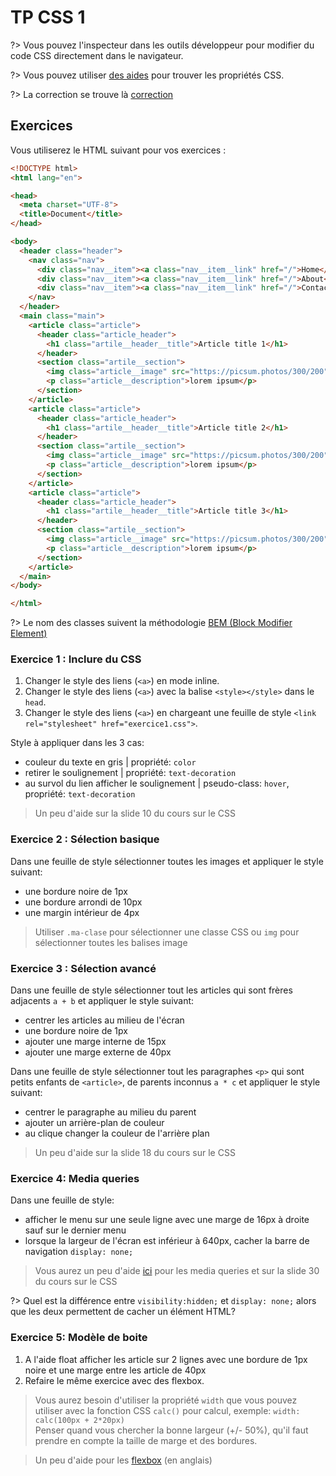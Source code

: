 <h1> TP CSS 1</h1>

?> Vous pouvez l'inspecteur dans les outils développeur pour modifier du code CSS directement dans le navigateur.

?> Vous pouvez utiliser [des aides](https://developer.mozilla.org/fr/docs/Web/CSS/Reference) pour trouver les propriétés CSS.

?> La correction se trouve là [correction](/tp/css1-correction)

## Exercices

Vous utiliserez le HTML suivant pour vos exercices : 
```html
<!DOCTYPE html>
<html lang="en">

<head>
  <meta charset="UTF-8">
  <title>Document</title>
</head>

<body>
  <header class="header">
    <nav class="nav">
      <div class="nav__item"><a class="nav__item__link" href="/">Home</a></div>
      <div class="nav__item"><a class="nav__item__link" href="/">About</a></div>
      <div class="nav__item"><a class="nav__item__link" href="/">Contact</a></div>
    </nav>
  </header>
  <main class="main">
    <article class="article">
      <header class="article_header">
        <h1 class="artile__header__title">Article title 1</h1>
      </header>
      <section class="artile__section">
        <img class="article__image" src="https://picsum.photos/300/200" alt="">
        <p class="article__description">lorem ipsum</p>
      </section>
    </article>
    <article class="article">
      <header class="article_header">
        <h1 class="artile__header__title">Article title 2</h1>
      </header>
      <section class="artile__section">
        <img class="article__image" src="https://picsum.photos/300/200" alt="">
        <p class="article__description">lorem ipsum</p>
      </section>
    </article>
    <article class="article">
      <header class="article_header">
        <h1 class="artile__header__title">Article title 3</h1>
      </header>
      <section class="artile__section">
        <img class="article__image" src="https://picsum.photos/300/200" alt="">
        <p class="article__description">lorem ipsum</p>
      </section>
    </article>
  </main>
</body>

</html>
```
?> Le nom des classes suivent la méthodologie [BEM (Block Modifier Element)](http://getbem.com/) 

### Exercice 1 : Inclure du CSS

1. Changer le style des liens (`<a>`) en mode inline.
2. Changer le style des liens (`<a>`) avec la balise `<style></style>` dans le `head`.
3. Changer le style des liens (`<a>`) en chargeant une feuille de style `<link rel="stylesheet" href="exercice1.css">`.

Style à appliquer dans les 3 cas:
  - couleur du texte en gris | propriété: `color`
  - retirer le soulignement | propriété: `text-decoration`
  - au survol du lien afficher le soulignement | pseudo-class: `hover`, propriété: `text-decoration`

> Un peu d'aide sur la slide 10 du cours sur le CSS

### Exercice 2 : Sélection basique

Dans une feuille de style sélectionner toutes les images et appliquer le style suivant:
  - une bordure noire de 1px
  - une bordure arrondi de 10px
  - une margin intérieur de 4px

> Utiliser `.ma-clase` pour sélectionner une classe CSS ou `img` pour sélectionner toutes les balises image
  
### Exercice 3 : Sélection avancé

Dans une feuille de style sélectionner tout les articles qui sont frères adjacents `a + b` et appliquer le style suivant:
  - centrer les articles au milieu de l'écran
  - une bordure noire de 1px
  - ajouter une marge interne de 15px
  - ajouter une marge externe de 40px

Dans une feuille de style sélectionner tout les paragraphes `<p>` qui sont petits enfants de `<article>`, de parents inconnus `a * c` et appliquer le style suivant:
  - centrer le paragraphe au milieu du parent
  - ajouter un arrière-plan de couleur
  - au clique changer la couleur de l'arrière plan

> Un peu d'aide sur la slide 18 du cours sur le CSS

### Exercice 4: Media queries

Dans une feuille de style: 
  - afficher le menu sur une seule ligne avec une marge de 16px à droite sauf sur le dernier menu
  - lorsque la largeur de l'écran est inférieur à 640px, cacher la barre de navigation `display: none;`

> Vous aurez un peu d'aide [ici](https://www.alsacreations.com/article/lire/930-css3-media-queries.html) pour les media queries et sur la slide 30 du cours sur le CSS

?> Quel est la différence entre `visibility:hidden;` et `display: none;` alors que les deux permettent de cacher un élément HTML?

### Exercice 5: Modèle de boite 

1. A l'aide float afficher les article sur 2 lignes avec une bordure de 1px noire et une marge entre les article de 40px
2. Refaire le même exercice avec des flexbox.

> Vous aurez besoin d'utiliser la propriété `width` que vous pouvez utiliser avec la fonction CSS `calc()` pour calcul, exemple: `width: calc(100px + 2*20px)` <br>
> Penser quand vous chercher la bonne largeur (+/- 50%), qu'il faut prendre en compte la taille de marge et des bordures. 

> Un peu d'aide pour les [flexbox](https://css-tricks.com/snippets/css/a-guide-to-flexbox/) (en anglais)